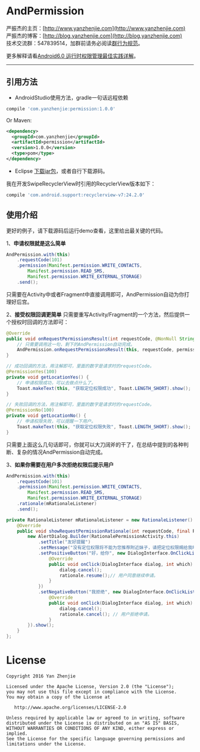 ﻿# AndPermission

严振杰的主页：[http://www.yanzhenjie.com](http://www.yanzhenjie.com)  
严振杰的博客：[http://blog.yanzhenjie.com](http://blog.yanzhenjie.com)  
技术交流群：547839514，加群前请务必阅读[群行为规范](https://github.com/yanzhenjie/SkillGroupRule)。

更多解释请看[Android6.0 运行时权限管理最佳实践详解](http://blog.csdn.net/yanzhenjie1003/article/details/52503533)。

----

## 引用方法  
* AndroidStudio使用方法，gradle一句话远程依赖
```groovy
compile 'com.yanzhenjie:permission:1.0.0'
```
Or Maven:
```xml
<dependency>
  <groupId>com.yanzhenjie</groupId>
  <artifactId>permission</artifactId>
  <version>1.0.0</version>
  <type>pom</type>
</dependency>
```

* Eclipse [下载jar包](https://github.com/yanzhenjie/AndPermission/blob/master/jar/andpermission.jar?raw=true)，或者自行下载源码。

我在开发SwipeRecyclerView时引用的RecyclerView版本如下：
```groovy
compile 'com.android.support:recyclerview-v7:24.2.0'
```

## 使用介绍
更好的例子，请下载源码后运行demo查看，这里给出最关键的代码。

1、**申请权限就是这么简单**
```java
AndPermission.with(this)
    .requestCode(101)
    .permission(Manifest.permission.WRITE_CONTACTS,
        Manifest.permission.READ_SMS,
        Manifest.permission.WRITE_EXTERNAL_STORAGE)
    .send();
```
只需要在Activity中或者Fragment中直接调用即可，AndPermission自动为你打理好后宫。

2、**接受权限回调更简单**
只需要重写Activity/Fragment的一个方法，然后提供一个授权时回调的方法即可：
```java
@Override
public void onRequestPermissionsResult(int requestCode, @NonNull String[] permissions, @NonNull int[] grantResults) {
    // 只需要调用这一句，剩下的AndPermission自动完成。
    AndPermission.onRequestPermissionsResult(this, requestCode, permissions, grantResults);
}

// 成功回调的方法，用注解即可，里面的数字是请求时的requestCode。
@PermissionYes(100)
private void getLocationYes() {
    // 申请权限成功，可以去做点什么了。
    Toast.makeText(this, "获取定位权限成功", Toast.LENGTH_SHORT).show();
}

// 失败回调的方法，用注解即可，里面的数字是请求时的requestCode。
@PermissionNo(100)
private void getLocationNo() {
    // 申请权限失败，可以提醒一下用户。
    Toast.makeText(this, "获取定位权限失败", Toast.LENGTH_SHORT).show();
}
```

只需要上面这么几句话即可，你就可以大刀阔斧的干了，在总结中提到的各种判断、复杂的情况AndPermission自动完成。

3、**如果你需要在用户多次拒绝权限后提示用户**
```java
AndPermission.with(this)
    .requestCode(101)
    .permission(Manifest.permission.WRITE_CONTACTS,
        Manifest.permission.READ_SMS,
        Manifest.permission.WRITE_EXTERNAL_STORAGE)
    .rationale(mRationaleListener)
    .send();

private RationaleListener mRationaleListener = new RationaleListener() {
    @Override
    public void showRequestPermissionRationale(int requestCode, final Rationale rationale) {
        new AlertDialog.Builder(RationalePermissionActivity.this)
            .setTitle("友好提醒")
            .setMessage("没有定位权限将不能为您推荐附近妹子，请把定位权限赐给我吧！")
            .setPositiveButton("好，给你", new DialogInterface.OnClickListener() {
                @Override
                public void onClick(DialogInterface dialog, int which) {
                    dialog.cancel();
                    rationale.resume();// 用户同意继续申请。
                }
            })
            .setNegativeButton("我拒绝", new DialogInterface.OnClickListener() {
                @Override
                public void onClick(DialogInterface dialog, int which) {
                    dialog.cancel();
                    rationale.cancel(); // 用户拒绝申请。
                }
        }).show();
    }
};
```

# License
```text
Copyright 2016 Yan Zhenjie

Licensed under the Apache License, Version 2.0 (the "License");
you may not use this file except in compliance with the License.
You may obtain a copy of the License at

   http://www.apache.org/licenses/LICENSE-2.0

Unless required by applicable law or agreed to in writing, software
distributed under the License is distributed on an "AS IS" BASIS,
WITHOUT WARRANTIES OR CONDITIONS OF ANY KIND, either express or implied.
See the License for the specific language governing permissions and
limitations under the License.
```